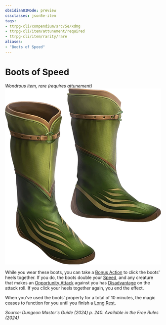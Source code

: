 ```yaml
---
obsidianUIMode: preview
cssclasses: json5e-item
tags:
- ttrpg-cli/compendium/src/5e/xdmg
- ttrpg-cli/item/attunement/required
- ttrpg-cli/item/rarity/rare
aliases: 
- "Boots of Speed"
---
```

# Boots of Speed
*Wondrous item, rare (requires attunement)*  
![](3-Compendium/items/img/boots-of-speed.webp#right)


While you wear these boots, you can take a [Bonus Action](3-Compendium/rules/variant-rules/bonus-action-xphb.md) to click the boots' heels together. If you do, the boots double your [Speed](3-Compendium/rules/variant-rules/speed-xphb.md), and any creature that makes an [Opportunity Attack](3-Compendium/rules/actions.md#Opportunity%20Attack) against you has [Disadvantage](3-Compendium/rules/variant-rules/disadvantage-xphb.md) on the attack roll. If you click your heels together again, you end the effect.

When you've used the boots' property for a total of 10 minutes, the magic ceases to function for you until you finish a [Long Rest](3-Compendium/rules/variant-rules/long-rest-xphb.md).

*Source: Dungeon Master's Guide (2024) p. 240. Available in the Free Rules (2024)*